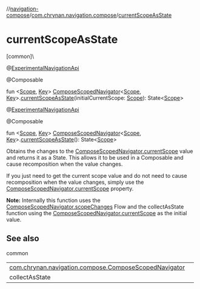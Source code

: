 //[navigation-compose](../../index.md)/[com.chrynan.navigation.compose](index.md)/[currentScopeAsState](current-scope-as-state.md)

# currentScopeAsState

[common]\

@[ExperimentalNavigationApi](-experimental-navigation-api/index.md)

@Composable

fun &lt;[Scope](current-scope-as-state.md), [Key](current-scope-as-state.md)&gt; [ComposeScopedNavigator](-compose-scoped-navigator/index.md)&lt;[Scope](current-scope-as-state.md), [Key](current-scope-as-state.md)&gt;.[currentScopeAsState](current-scope-as-state.md)(initialCurrentScope: [Scope](current-scope-as-state.md)): State&lt;[Scope](current-scope-as-state.md)&gt;

@[ExperimentalNavigationApi](-experimental-navigation-api/index.md)

@Composable

fun &lt;[Scope](current-scope-as-state.md), [Key](current-scope-as-state.md)&gt; [ComposeScopedNavigator](-compose-scoped-navigator/index.md)&lt;[Scope](current-scope-as-state.md), [Key](current-scope-as-state.md)&gt;.[currentScopeAsState](current-scope-as-state.md)(): State&lt;[Scope](current-scope-as-state.md)&gt;

Obtains the changes to the [ComposeScopedNavigator.currentScope](-compose-scoped-navigator/current-scope.md) value and returns it as a State. This allows it to be used in a Composable and cause recomposition when the value changes.

If you just need to get the current scope value and do not need to cause recomposition when the value changes, simply use the [ComposeScopedNavigator.currentScope](-compose-scoped-navigator/current-scope.md) property.

**Note:** Internally this function uses the [ComposeScopedNavigator.scopeChanges](-compose-scoped-navigator/scope-changes.md) Flow and the collectAsState function using the [ComposeScopedNavigator.currentScope](-compose-scoped-navigator/current-scope.md) as the initial value.

## See also

common

| | |
|---|---|
| [com.chrynan.navigation.compose.ComposeScopedNavigator](-compose-scoped-navigator/scope-changes.md) |  |
| collectAsState |  |
